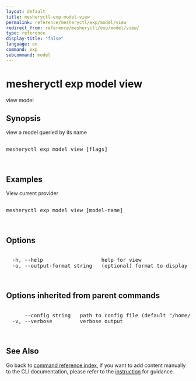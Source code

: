 ```yaml
---
layout: default
title: mesheryctl-exp-model-view
permalink: reference/mesheryctl/exp/model/view
redirect_from: reference/mesheryctl/exp/model/view/
type: reference
display-title: "false"
language: en
command: exp
subcommand: model
---
```


# mesheryctl exp model view

view model

## Synopsis

view a model queried by its name
<pre class='codeblock-pre'>
<div class='codeblock'>
mesheryctl exp model view [flags]

</div>
</pre> 

## Examples

View current provider
<pre class='codeblock-pre'>
<div class='codeblock'>
mesheryctl exp model view [model-name]

</div>
</pre> 

## Options

<pre class='codeblock-pre'>
<div class='codeblock'>
  -h, --help                   help for view
  -o, --output-format string   (optional) format to display in [json|yaml] (default "yaml")

</div>
</pre>

## Options inherited from parent commands

<pre class='codeblock-pre'>
<div class='codeblock'>
      --config string   path to config file (default "/home/runner/.mesheryconfig.yaml")
  -v, --verbose         verbose output

</div>
</pre>

## See Also

Go back to [command reference index](/reference/mesheryctl/), if you want to add content manually to the CLI documentation, please refer to the [instruction](/project/contributing/contributing-cli#preserving-manually-added-documentation) for guidance.

